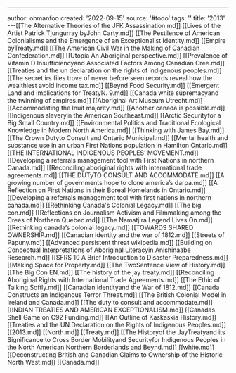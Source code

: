 ---
author: ohmanfoo
created: '2022-09-15'
source: '#todo'
tags: ''
title: '2013'
---[[The Alternative Theories of the JFK Assassination.md]]
[[Lives of the Artist Patrick Tjungurray byJohn Carty.md]]
[[The Pestilence of American Colonialisms and the Emergence of an Exceptionalist Identity.md]]
[[Empire byTreaty.md]]
[[The American Civil War in the Making of Canadian Confederation.md]]
[[Utopia An Aboriginal perspective.md]]
[[Prevalence of Vitamin D Insufficiencyand Associated Factors Among Canadian Cree.md]]
[[Treaties and the un declaration on the rights of indigenous peoples.md]]
[[The secret irs files trove of never before seen records reveal how the wealthiest avoid income tax.md]]
[[Beynd Food Security.md]]
[[Emergent Land and Implications for TreatyN. 9.md]]
[[Canada white supremacyand the twinning of empires.md]]
[[Aboriginal Art Museum Utrecht.md]]
[[Accommodating the Inuit majority.md]]
[[Another canada is possible.md]]
[[Indigenous slaveryin the American Southeast.md]]
[[Arctic Securityfor a Big Small Country.md]]
[[Environmental Politics and Traditional Ecological Knowledge in Modern North America.md]]
[[Thinking with James Bay.md]]
[[The Crown Dutyto Consult and Ontario Municipal.md]]
[[Mental health and substance use in an urban First Nations population in Hamilton Ontario.md]]
[[THE INTERNATIONAL INDIGENOUS PEOPLES’ MOVEMENT.md]]
[[Developing a referrals management tool with First Nations in northern Canada.md]]
[[Reconciling aboriginal rights with international trade agreements.md]]
[[THE DUTyTO CONSULT AND ACCOMMODATE.md]]
[[A growing number of governments hope to clone america’s darpa.md]]
[[A Reflection on First Nations in their Boreal Homelands in Ontario.md]]
[[Developing a referrals management tool with first nations in northern canada.md]]
[[Rethinking Canada's Colonial Legacy.md]]
[[The big con.md]]
[[Reflections on Journalism Activism and Filmmaking among the Crees of Northern Quebec.md]]
[[The Namatjira Legend Lives On.md]]
[[Rethinking canada’s colonial legacy.md]]
[[TOWARDS SHARED OWNERSHIP.md]]
[[Canadian identity and the war of 1812.md]]
[[Streets of Papuny.md]]
[[Advanced persistent threat wikipedia.md]]
[[Building on Conceptual Interpretations of Aboriginal Literacyin Anishinaabe Research.md]]
[[SFRS 10 A Brief Introduction to Disaster Preparedness.md]]
[[Making Space for Property.md]]
[[The TwoSentence View of History.md]]
[[The Big Con EN.md]]
[[The history of the jay treaty.md]]
[[Reconciling Aboriginal Rights with International Trade Agreements.md]]
[[The Ethic of Talking Softly.md]]
[[Canadian identityand the War of 1812.md]]
[[Canada Constructs an Indigenous Terror Threat.md]]
[[The British Colonial Model in Ireland and Canada.md]]
[[The duty to consult and accommodate.md]]
[[INDIAN TREATIES AND AMERICAN EXCEPTIONALISM.md]]
[[Canadas Shell Game on C92 Funding.md]]
[[An Outline of Kaskaskia History.md]]
[[Treaties and the UN Declaration on the Rights of Indigenous Peoples.md]]
[[2013.md]]
[[North.md]]
[[Treaty.md]]
[[The Historyof the JayTreatyand its Significance to Cross Border Mobilityand Securityfor Indigenous Peoples in the North American Northern Borderlands and Beynd.md]]
[[white.md]]
[[Deconstructing British and Canadian Claims to Ownership of the Historic North West.md]]
[[Canada.md]]
